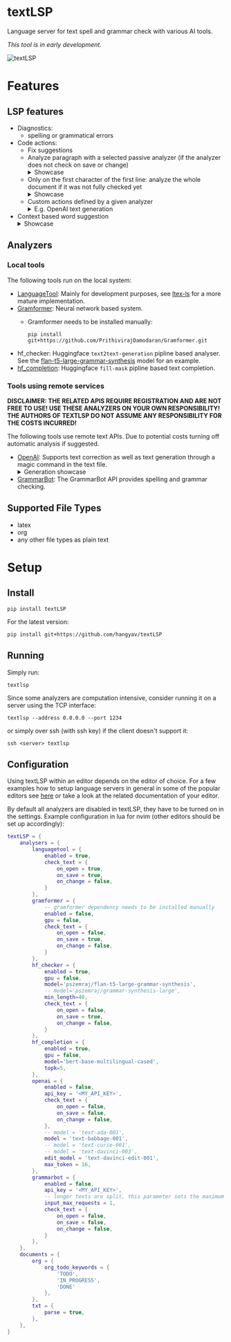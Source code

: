# textLSP
Language server for text spell and grammar check with various AI tools.

_This tool is in early development._

![textLSP](https://user-images.githubusercontent.com/414596/219856412-8095caa5-9ce6-49fe-9713-78d234837ac4.png)

# Features

## LSP features

* Diagnostics:
    * spelling or grammatical errors
* Code actions:
    * Fix suggestions
    * Analyze paragraph with a selected passive analyzer (if the analyzer does not check on save or change)
        <details><summary>Showcase</summary>
           <img src="https://user-images.githubusercontent.com/414596/219856438-0810eb43-929c-4bc3-811e-2ab53a5b2ae3.gif" height=80% width=80%/>
        </details>
    * Only on the first character of the first line: analyze the whole document if it was not fully checked yet
        <details><summary>Showcase</summary>
           <img src="https://user-images.githubusercontent.com/414596/219856461-406c1e8f-ef71-4b6d-9270-6955320bd6aa.gif" height=80% width=80%/>
        </details>
    * Custom actions defined by a given analyzer
      <details><summary>E.g. OpenAI text generation</summary>
        <img src="https://user-images.githubusercontent.com/414596/219856479-b85b5c2d-6158-44be-9063-12254b76e39c.gif" height=80% width=80%/>
      </details>
* Context based word suggestion
   <details><summary>Showcase</summary>
      <img src="https://user-images.githubusercontent.com/414596/225412142-0cd83321-4a8e-47cf-8b5a-2cec4193800d.gif" height=80% width=80%/>
   </details>

## Analyzers

### Local tools

The following tools run on the local system:

* [LanguageTool](https://languagetool.org): Mainly for development purposes, see [ltex-ls](https://github.com/valentjn/ltex-ls) for a more mature implementation.
* [Gramformer](https://github.com/PrithivirajDamodaran/Gramformer): Neural network based system.
    * Gramformer needs to be installed manually:

      ```pip install git+https://github.com/PrithivirajDamodaran/Gramformer.git```
* hf_checker: Huggingface `text2text-generation` pipline based analyser. See the [flan-t5-large-grammar-synthesis](https://huggingface.co/pszemraj/flan-t5-large-grammar-synthesis) model for an example.
* [hf_completion](https://huggingface.co/docs/transformers/task_summary#language-modeling): Huggingface `fill-mask` pipline based text completion.

### Tools using remote services

**DISCLAIMER: THE RELATED APIS REQUIRE REGISTRATION AND ARE NOT FREE TO USE! USE THESE ANALYZERS ON YOUR OWN RESPONSIBILITY! THE AUTHORS OF TEXTLSP DO NOT ASSUME ANY RESPONSIBILITY FOR THE COSTS INCURRED!**

The following tools use remote text APIs.
Due to potential costs turning off automatic analysis if suggested.

* [OpenAI](https://openai.com/api): Supports text correction as well as text generation through a magic command in the text file.
    <details><summary>Generation showcase</summary>
        <img src="https://user-images.githubusercontent.com/414596/219856479-b85b5c2d-6158-44be-9063-12254b76e39c.gif" height=80% width=80%/>
    </details>
* [GrammarBot](https://rapidapi.com/grammarbot/api/grammarbot): The GrammarBot API provides spelling and grammar checking.

## Supported File Types

* latex
* org
* any other file types as plain text

# Setup

## Install
```
pip install textLSP
```

For the latest version:
```
pip install git+https://github.com/hangyav/textLSP
```

## Running
Simply run:
```
textlsp
```

Since some analyzers are computation intensive, consider running it on a server using the TCP interface:
```
textlsp --address 0.0.0.0 --port 1234
```
or simply over ssh (with ssh key) if the client doesn't support it:
```
ssh <server> textlsp
```

## Configuration

Using textLSP within an editor depends on the editor of choice.
For a few examples how to setup language servers in general in some of the popular editors see [here](https://github.com/openlawlibrary/pygls/tree/master/examples/hello-world#editor-configurations) or take a look at the related documentation of your editor.

By default all analyzers are disabled in textLSP, they have to be turned on in the settings.
Example configuration in lua for nvim (other editors should be set up accordingly):

```lua
textLSP = {
    analysers = {
        languagetool = {
            enabled = true,
            check_text = {
                on_open = true,
                on_save = true,
                on_change = false,
            }
        },
        gramformer = {
            -- gramformer dependency needs to be installed manually
            enabled = false,
            gpu = false,
            check_text = {
                on_open = false,
                on_save = true,
                on_change = false,
            }
        },
        hf_checker = {
            enabled = true,
            gpu = false,
            model='pszemraj/flan-t5-large-grammar-synthesis',
            -- model='pszemraj/grammar-synthesis-large',
            min_length=40,
            check_text = {
                on_open = false,
                on_save = true,
                on_change = false,
            }
        },
        hf_completion = {
            enabled = true,
            gpu = false,
            model='bert-base-multilingual-cased',
            topk=5,
        },
        openai = {
            enabled = false,
            api_key = '<MY_API_KEY>',
            check_text = {
                on_open = false,
                on_save = false,
                on_change = false,
            },
            -- model = 'text-ada-001',
            model = 'text-babbage-001',
            -- model = 'text-curie-001',
            -- model = 'text-davinci-003',
            edit_model = 'text-davinci-edit-001',
            max_token = 16,
        },
        grammarbot = {
            enabled = false,
            api_key = '<MY_API_KEY>',
            -- longer texts are split, this parameter sets the maximum number of splits per analysis
            input_max_requests = 1,
            check_text = {
                on_open = false,
                on_save = false,
                on_change = false,
            }
        },
    },
    documents = {
        org = {
            org_todo_keywords = {
                'TODO',
                'IN_PROGRESS',
                'DONE'
            },
        },
        txt = {
            parse = true,
        },
    },
}
```
